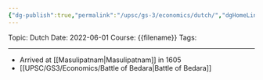 ```yaml
---
{"dg-publish":true,"permalink":"/upsc/gs-3/economics/dutch/","dgHomeLink":true,"dgPassFrontmatter":false}
---
```


Topic: Dutch
Date: 2022-06-01
Course: {{filename}}
Tags: 

---



- Arrived at [[Masulipatnam|Masulipatnam]] in 1605
- [[UPSC/GS3/Economics/Battle of Bedara|Battle of Bedara]]